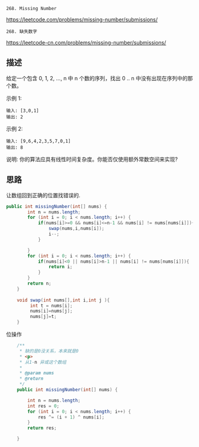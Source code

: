 `268. Missing Number`

<https://leetcode.com/problems/missing-number/submissions/>

`268. 缺失数字`

<https://leetcode-cn.com/problems/missing-number/submissions/>

## 描述

给定一个包含 0, 1, 2, ..., n 中 n 个数的序列，找出 0 .. n 中没有出现在序列中的那个数。

示例 1:
``````
输入: [3,0,1]
输出: 2
``````
示例 2:
```````
输入: [9,6,4,2,3,5,7,0,1]
输出: 8
```````
说明:
你的算法应具有线性时间复杂度。你能否仅使用额外常数空间来实现?

## 思路
让数组回到正确的位置找错误的.

```java
public int missingNumber(int[] nums) {
        int n = nums.length;
        for (int i = 0; i < nums.length; i++) {
            if(nums[i]>=0 && nums[i]<=n-1 && nums[i] != nums[nums[i]]){
                swap(nums,i,nums[i]);
                i--;
            }

        }
        for (int i = 0; i < nums.length; i++) {
            if(nums[i]<0 || nums[i]>n-1 || nums[i] != nums[nums[i]]){
                return i;
            }
        }
        return n;
    }
    
    void swap(int nums[],int i,int j ){
         int t = nums[i];
         nums[i]=nums[j];
         nums[j]=t;
    }

```

位操作
```java
    /**
     * 缺的是0没关系，本来就是0
     * <p>
     * 从1-n 异或这个数组
     *
     * @param nums
     * @return
     */
    public int missingNumber(int[] nums) {

        int n = nums.length;
        int res = 0;
        for (int i = 0; i < nums.length; i++) {
            res ^= (i + 1) ^ nums[i];
        }
        return res;

    }
```

